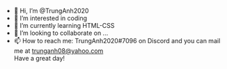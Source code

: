 - 👋 Hi, I’m @TrungAnh2020
- 👀 I’m interested in coding
- 🌱 I’m currently learning HTML-CSS
- 💞️ I’m looking to collaborate on ...
- 📫 How to reach me: TrungAnh2020#7096 on Discord and you can mail me at trunganh08@yahoo.com <br>
                      Have a great day!
<!---
TrungAnh2020/TrungAnh2020 is a ✨ special ✨ repository because its `README.md` (this file) appears on your GitHub profile.
You can click the Preview link to take a look at your changes.
--->
